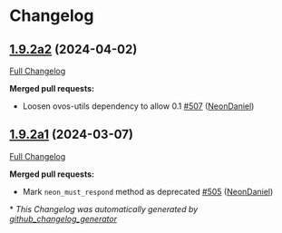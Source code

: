 # Changelog

## [1.9.2a2](https://github.com/NeonGeckoCom/neon-utils/tree/1.9.2a2) (2024-04-02)

[Full Changelog](https://github.com/NeonGeckoCom/neon-utils/compare/1.9.2a1...1.9.2a2)

**Merged pull requests:**

- Loosen ovos-utils dependency to allow 0.1 [\#507](https://github.com/NeonGeckoCom/neon-utils/pull/507) ([NeonDaniel](https://github.com/NeonDaniel))

## [1.9.2a1](https://github.com/NeonGeckoCom/neon-utils/tree/1.9.2a1) (2024-03-07)

[Full Changelog](https://github.com/NeonGeckoCom/neon-utils/compare/1.9.1...1.9.2a1)

**Merged pull requests:**

- Mark `neon_must_respond` method as deprecated [\#505](https://github.com/NeonGeckoCom/neon-utils/pull/505) ([NeonDaniel](https://github.com/NeonDaniel))



\* *This Changelog was automatically generated by [github_changelog_generator](https://github.com/github-changelog-generator/github-changelog-generator)*
